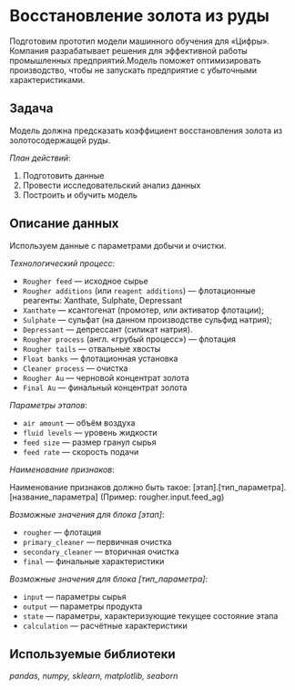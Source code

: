 # Восстановление золота из руды
Подготовим прототип модели машинного обучения для «Цифры». Компания разрабатывает решения для эффективной работы промышленных предприятий.Модель поможет оптимизировать производство, чтобы не запускать предприятие с убыточными характеристиками.

## Задача
Модель должна предсказать коэффициент восстановления золота из золотосодержащей руды.

*План действий*:
1. Подготовить данные
2. Провести исследовательский анализ данных
3. Построить и обучить модель

## Описание данных
Используем данные с параметрами добычи и очистки.

*Технологический процесс*:
- `Rougher feed` — исходное сырье
- `Rougher additions` (или `reagent additions`) — флотационные реагенты: Xanthate, Sulphate, Depressant
- `Xanthate` — ксантогенат (промотер, или активатор флотации);
- `Sulphate` — сульфат (на данном производстве сульфид натрия);
- `Depressant` — депрессант (силикат натрия).
- `Rougher process` (англ. «грубый процесс») — флотация
- `Rougher tails` — отвальные хвосты
- `Float banks` — флотационная установка
- `Cleaner process` — очистка
- `Rougher Au` — черновой концентрат золота
- `Final Au` — финальный концентрат золота

*Параметры этапов*:
- `air amount` — объём воздуха
- `fluid levels` — уровень жидкости
- `feed size` — размер гранул сырья
- `feed rate` — скорость подачи

*Наименование признаков*:

Наименование признаков должно быть такое:
[этап].[тип_параметра].[название_параметра]
(Пример: rougher.input.feed_ag)

*Возможные значения для блока [этап]*:
- `rougher` — флотация
- `primary_cleaner` — первичная очистка
- `secondary_cleaner` — вторичная очистка
- `final` — финальные характеристики

*Возможные значения для блока [тип_параметра]*:
- `input` — параметры сырья
- `output` — параметры продукта
- `state` — параметры, характеризующие текущее состояние этапа
- `calculation` — расчётные характеристики

## Используемые библиотеки
*pandas, numpy, sklearn, matplotlib, seaborn*
